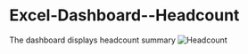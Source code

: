 # Excel-Dashboard--Headcount
The dashboard displays headcount summary
![Headcount](https://user-images.githubusercontent.com/34594831/221352496-69c0c9c8-a820-4329-b285-b1f2839c5f03.JPG)
